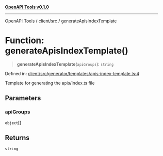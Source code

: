 [**OpenAPI Tools v0.1.0**](../../../README.md)

***

[OpenAPI Tools](../../../modules.md) / [client/src](../README.md) / generateApisIndexTemplate

# Function: generateApisIndexTemplate()

> **generateApisIndexTemplate**(`apiGroups`): `string`

Defined in: [client/src/generator/templates/apis-index-template.ts:4](https://github.com/Arthurmtro/openapi-tools/blob/0ec5b52fff16ef5ddecd361e9df5c625e089b42f/packages/client/src/generator/templates/apis-index-template.ts#L4)

Template for generating the apis/index.ts file

## Parameters

### apiGroups

`object`[]

## Returns

`string`
